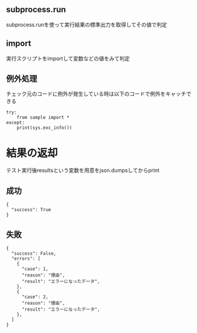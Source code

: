## subprocess.run
subprocess.runを使って実行結果の標準出力を取得してその値で判定

## import
実行スクリプトをimportして変数などの値をみて判定

## 例外処理
チェック元のコードに例外が発生している時は以下のコードで例外をキャッチできる
```
try:
    from sample import *
except:
    print(sys.exc_info())
```

# 結果の返却
テスト実行後resultsという変数を用意をjson.dumpsしてからprint

## 成功
```
{
  "success": True
}
```

## 失敗
```
{
  "success": False,
  "errors": [
    {
      "case": 1,
      "reason": "理由",
      "result": "エラーになったデータ",
    },
    {
      "case": 2,
      "reason": "理由",
      "result": "エラーになったデータ",
    },
  ]
}
```